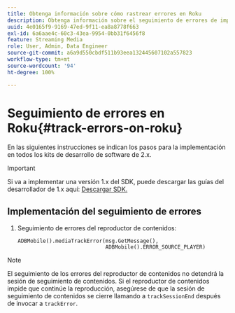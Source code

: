 ```yaml
---
title: Obtenga información sobre cómo rastrear errores en Roku
description: Obtenga información sobre el seguimiento de errores de implementación mediante Media SDK en Roku.
uuid: 4e0165f9-9169-47ed-9f11-ea8a8778f663
exl-id: 6a6aae4c-60c3-43ea-9954-0bb31f6456f8
feature: Streaming Media
role: User, Admin, Data Engineer
source-git-commit: a6a9d550cbdf511b93eea132445607102a557823
workflow-type: tm+mt
source-wordcount: '94'
ht-degree: 100%

---
```


# Seguimiento de errores en Roku{#track-errors-on-roku}

En las siguientes instrucciones se indican los pasos para la implementación en todos los kits de desarrollo de software de 2.x.

>[!IMPORTANT]
>
> Si va a implementar una versión 1.x del SDK, puede descargar las guías del desarrollador de 1.x aquí: [Descargar SDK.](/help/getting-started/download-sdks.md)

## Implementación del seguimiento de errores

1. Seguimiento de errores del reproductor de contenidos:

   ```
   ADBMobile().mediaTrackError(msg.GetMessage(),
                               ADBMobile().ERROR_SOURCE_PLAYER)
   ```

>[!NOTE]
>
>El seguimiento de los errores del reproductor de contenidos no detendrá la sesión de seguimiento de contenidos. Si el reproductor de contenidos impide que continúe la reproducción, asegúrese de que la sesión de seguimiento de contenidos se cierre llamando a `trackSessionEnd` después de invocar a `trackError`.
